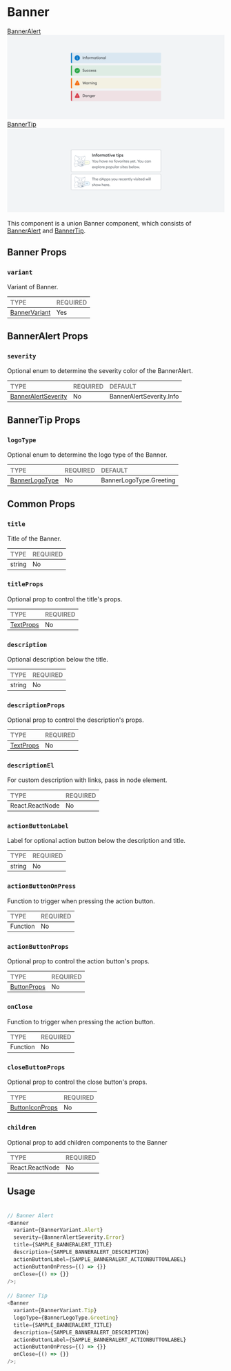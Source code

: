 # Banner
[BannerAlert](https://metamask-consensys.notion.site/Banner-Alert-56177453644641ed8ef5c96db6a7681f)
![BannerAlert](./variants/BannerAlert/BannerAlert.png)
[BannerTip](https://metamask-consensys.notion.site/Banner-Tip-67fdb01ab850472f90abc6f4127395cb)
![BannerTip](./variants/BannerTip/BannerTip.png)

This component is a union Banner component, which consists of [BannerAlert](../BannerAlert/BannerAlert.tsx) and [BannerTip](../BannerTip/BannerTip.tsx).

## Banner Props

### `variant`

Variant of Banner.

| <span style="color:gray;font-size:14px">TYPE</span> | <span style="color:gray;font-size:14px">REQUIRED</span> |
| :-------------------------------------------------- | :------------------------------------------------------ |
| [BannerVariant](../../Banner.types.ts)               | Yes                                                     |

## BannerAlert Props

### `severity`

Optional enum to determine the severity color of the BannerAlert.

| <span style="color:gray;font-size:14px">TYPE</span> | <span style="color:gray;font-size:14px">REQUIRED</span> | <span style="color:gray;font-size:14px">DEFAULT</span> |
| :-------------------------------------------------- | :------------------------------------------------------ | :----------------------------------------------------- |
| [BannerAlertSeverity](./BannerAlert.types.ts)    | No                                                     | BannerAlertSeverity.Info                                |

## BannerTip Props

### `logoType`

Optional enum to determine the logo type of the Banner.

| <span style="color:gray;font-size:14px">TYPE</span> | <span style="color:gray;font-size:14px">REQUIRED</span> | <span style="color:gray;font-size:14px">DEFAULT</span> |
| :-------------------------------------------------- | :------------------------------------------------------ | :----------------------------------------------------- |
| [BannerLogoType](./Banner.types.ts)    | No                                                     | BannerLogoType.Greeting                                |

## Common Props

### `title`

Title of the Banner.

| <span style="color:gray;font-size:14px">TYPE</span> | <span style="color:gray;font-size:14px">REQUIRED</span> |
| :-------------------------------------------------- | :------------------------------------------------------ |
| string                                                | No                                                     |

### `titleProps`

Optional prop to control the title's props.

| <span style="color:gray;font-size:14px">TYPE</span> | <span style="color:gray;font-size:14px">REQUIRED</span> |
| :-------------------------------------------------- | :------------------------------------------------------ |
| [TextProps](../../../../Texts/Text/Text.types.ts)                                         | No                                                     |

### `description`

Optional description below the title.

| <span style="color:gray;font-size:14px">TYPE</span> | <span style="color:gray;font-size:14px">REQUIRED</span> |
| :-------------------------------------------------- | :------------------------------------------------------ |
| string                                                | No                                                     |

### `descriptionProps`

Optional prop to control the description's props.

| <span style="color:gray;font-size:14px">TYPE</span> | <span style="color:gray;font-size:14px">REQUIRED</span> |
| :-------------------------------------------------- | :------------------------------------------------------ |
| [TextProps](../../../../Texts/Text/Text.types.ts)                                         | No                                                     |

### `descriptionEl`

For custom description with links, pass in node element.

| <span style="color:gray;font-size:14px">TYPE</span> | <span style="color:gray;font-size:14px">REQUIRED</span> |
| :-------------------------------------------------- | :------------------------------------------------------ |
| React.ReactNode                                       | No                                                     |

### `actionButtonLabel`

Label for optional action button below the description and title.

| <span style="color:gray;font-size:14px">TYPE</span> | <span style="color:gray;font-size:14px">REQUIRED</span> |
| :-------------------------------------------------- | :------------------------------------------------------ |
| string                                              | No                                                     |

### `actionButtonOnPress`

Function to trigger when pressing the action button.

| <span style="color:gray;font-size:14px">TYPE</span> | <span style="color:gray;font-size:14px">REQUIRED</span> |
| :-------------------------------------------------- | :------------------------------------------------------ |
| Function                                            | No                                                     |

### `actionButtonProps`

Optional prop to control the action button's props.

| <span style="color:gray;font-size:14px">TYPE</span> | <span style="color:gray;font-size:14px">REQUIRED</span> |
| :-------------------------------------------------- | :------------------------------------------------------ |
| [ButtonProps](../../../../Buttons/Button/Button.types.ts)                                  | No                                                     |

### `onClose`

Function to trigger when pressing the action button.

| <span style="color:gray;font-size:14px">TYPE</span> | <span style="color:gray;font-size:14px">REQUIRED</span> |
| :-------------------------------------------------- | :------------------------------------------------------ |
| Function                                            | No                                                     |

### `closeButtonProps`

Optional prop to control the close button's props.

| <span style="color:gray;font-size:14px">TYPE</span> | <span style="color:gray;font-size:14px">REQUIRED</span> |
| :-------------------------------------------------- | :------------------------------------------------------ |
| [ButtonIconProps](../../../../Buttons/ButtonIcon/ButtonIcon.types.ts)                                  | No                                                     |

### `children`

Optional prop to add children components to the Banner

| <span style="color:gray;font-size:14px">TYPE</span> | <span style="color:gray;font-size:14px">REQUIRED</span> |
| :-------------------------------------------------- | :------------------------------------------------------ |
| React.ReactNode                                     | No                                                     |

## Usage

```javascript

// Banner Alert
<Banner
  variant={BannerVariant.Alert}
  severity={BannerAlertSeverity.Error}
  title={SAMPLE_BANNERALERT_TITLE}
  description={SAMPLE_BANNERALERT_DESCRIPTION}
  actionButtonLabel={SAMPLE_BANNERALERT_ACTIONBUTTONLABEL}
  actionButtonOnPress={() => {}}
  onClose={() => {}}
/>;

// Banner Tip
<Banner
  variant={BannerVariant.Tip}
  logoType={BannerLogoType.Greeting}
  title={SAMPLE_BANNERALERT_TITLE}
  description={SAMPLE_BANNERALERT_DESCRIPTION}
  actionButtonLabel={SAMPLE_BANNERALERT_ACTIONBUTTONLABEL}
  actionButtonOnPress={() => {}}
  onClose={() => {}}
/>;
```
